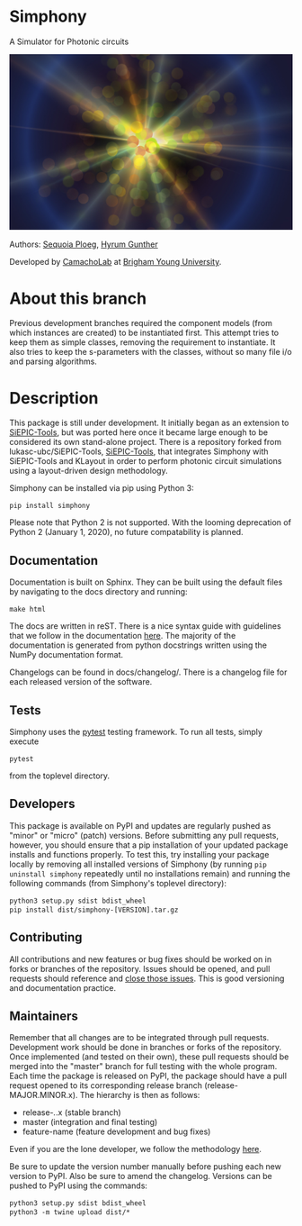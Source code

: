 # Simphony
A Simulator for Photonic circuits

![Text](./docs/source/_static/images/simphony_logo.jpg)

Authors: [Sequoia Ploeg](https://github.com/sequoiap), 
[Hyrum Gunther](https://github.com/rumbonium/)

Developed by [CamachoLab](https://camacholab.byu.edu/) at 
[Brigham Young University](https://www.byu.edu/).

# About this branch

Previous development branches required the component models (from which instances
are created) to be instantiated first. This attempt tries to keep them as simple
classes, removing the requirement to instantiate. It also tries to keep the
s-parameters with the classes, without so many file i/o and parsing algorithms.

# Description

This package is still under development. It initially began as an extension to
[SiEPIC-Tools](https://github.com/lukasc-ubc/SiEPIC-Tools), but was ported here
once it became large enough to be considered its own stand-alone project. There
is a repository forked from lukasc-ubc/SiEPIC-Tools, 
[SiEPIC-Tools](https://github.com/sequoiap/SiEPIC-Tools),
that integrates Simphony with SiEPIC-Tools and KLayout in order to perform 
photonic circuit simulations using a layout-driven design methodology.

Simphony can be installed via pip using Python 3:

```
pip install simphony
```

Please note that Python 2 is not supported. With the looming deprecation of
Python 2 (January 1, 2020), no future compatability is planned.

## Documentation

Documentation is built on Sphinx. They can be built using the default files by 
navigating to the docs directory and running:

```
make html
```

The docs are written in reST. There is a nice syntax guide with guidelines that
we follow in the documentation 
[here](https://thomas-cokelaer.info/tutorials/sphinx/rest_syntax.html). The 
majority of the documentation is generated from python docstrings written using
the NumPy documentation format.

Changelogs can be found in docs/changelog/. There is a changelog file for 
each released version of the software.

## Tests

Simphony uses the [pytest](https://docs.pytest.org/en/latest/) testing 
framework. To run all tests, simply execute

```
pytest
```

from the toplevel directory.

## Developers

This package is available on PyPI and updates are regularly pushed as "minor" 
or "micro" (patch) versions. Before submitting any pull requests, however, you should 
ensure that a pip installation of your updated package installs and functions 
properly. To test this, try installing your package locally by removing all 
installed versions of Simphony (by running ```pip uninstall simphony``` 
repeatedly until no installations remain) and running the following commands 
(from Simphony's toplevel directory):

```
python3 setup.py sdist bdist_wheel
pip install dist/simphony-[VERSION].tar.gz
```
## Contributing

All contributions and new features or bug fixes should be worked on in forks
or branches of the repository. Issues should be opened, and pull requests
should reference and [close those issues](https://help.github.com/en/articles/closing-issues-using-keywords).
This is good versioning and documentation practice.

## Maintainers

Remember that all changes are to be integrated through pull requests. Development
work should be done in branches or forks of the repository. Once implemented 
(and tested on their own), these pull requests should be merged into the 
"master" branch for full testing with the whole program. Each time the package
is released on PyPI, the package should have a pull request opened to its 
corresponding release branch (release-MAJOR.MINOR.x). The hierarchy is then
as follows:

- release-*.*.x (stable branch)
- master (integration and final testing)
- feature-name (feature development and bug fixes)

Even if you are the lone developer, we follow the methodology [here](https://softwareengineering.stackexchange.com/a/294048).

Be sure to update the version number manually before pushing each new version 
to PyPI. Also be sure to amend the changelog. Versions can be pushed to PyPI 
using the commands:

```
python3 setup.py sdist bdist_wheel
python3 -m twine upload dist/*
```